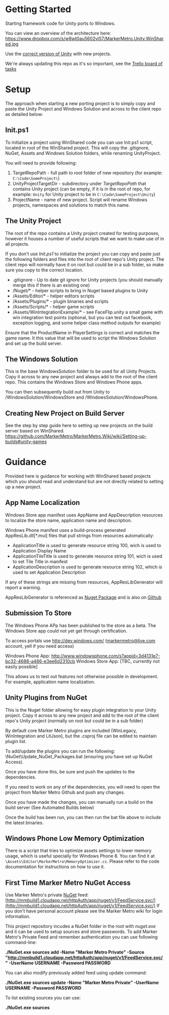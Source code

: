 Getting Started
====================

Starting framework code for Unity ports to Windows.

You can view an overview of the architecture here:
https://www.dropbox.com/s/w8wt0au5602vl57/MarkerMetro.Unity.WinShared.jpg

Use the [correct version of Unity](http://mmbuild2.markermetro.com:9091/admin/editBuildParams.html?id=buildType:MarkerMetroUnityWinShared_CI) with new projects.

We're always updating this repo as it's so important, see the [Trello board of tasks](https://trello.com/b/3fs7qjuz/unity-win-shared-related-plugins)


Setup
==================

The approach when starting a new porting project is to simply copy and paste the Unity Project and Windows Solution and across to the client repo as detailed below:

## Init.ps1

To initialize a project using WinShared code you can use Init.ps1 script, located in root of the WinShared project.
This will copy the .gitignore, NuGet, Assets and Windows Solution folders, while renaming UnityProject.

You will need to provide following:

1) TargetRepoPath - full path to root folder of new repository (for example: `C:\Code\SomeProject\`)
2) UnityProjectTargetDir - subdirectory under _TargetRepoPath_ that contains Unity project (can be empty, if it is in the root of repo, for example: `Unity` for Unity project to be in `C:\Code\SomeProject\Unity`)
3) ProjectName - name of new project. Script will rename Windows projects, namespaces and solutions to match this name.

## The Unity Project

The root of the repo contains a Unity project created for testing purposes, however it houses a number of useful scripts that we want to make use of in all projects.

If you don't use _Init.ps1_ to initialize the project you can copy and paste just the following folders and files into the root of client repo's Unity project. The client repo will normally have it on root but could be in a sub folder, so make sure you copy to the correct location.

* .gitignore - Up to date git ignore for Unity projects (you should manually merge this if there is an existing one)
* /Nuget/* - helper scripts to bring in Nuget based plugins to Unity
* /Assets/Editor/* - helper editors scripts
* /Assets/Plugins/* - plugin binaries and scripts
* /Assets/Scripts/* - helper game scripts
* /Assets/WinIntegrationExample/* - see FaceFlip.unity a small game with win integration test points (optional, but you can test out facebook, exception logging, and some helper class method outputs for example)

Ensure that the ProductName in PlayerSettings is correct and matches the game name. It this value that will be used to script the Windows Solution and set up the build server.

## The Windows Solution

This is the base WindowsSolution folder to be used for all Unity Projects. Copy it across to any new project and always add to the root of the client repo. This contains the Windows Store and Windows Phone apps.

You can then subsequently build out from Unity to /WindowsSolution/WindowsStore and /WindowsSolution/WindowsPhone.

## Creating New Project on Build Server 

See the step by step guide here to setting up new projects on the build server based on WinShared.
https://github.com/MarkerMetro/MarkerMetro.Wiki/wiki/Setting-up-builds#unity-games

# Guidance

Provided here is guidance for working with WinShared based projects which you should read and understand but are not directly related to setting up a new project.

## App Name Localization

Windows Store app manifest uses AppName and AppDescription resources to localize the store name, application name and description.

Windows Phone manifest uses a build-process generated AppResLib.dll[*.mui] files that pull strings from resources automatically:
- ApplicationTitle is used to generate resource string 100, wich is used to Application Display Name
- ApplicationTileTitle is used to generate resource string 101, wich is used to set Tile Title in manifest
- ApplicationDescription is used to generate resource string 102, which is used to set Application Description

If any of these strings are missing from resources, AppResLibGenerator will report a warning.

AppResLibGenerator is referenced as [Nuget Package](https://www.nuget.org/packages/MarkerMetro.WindowsPhone.AppResLibGenerator/) and is also on [Github](https://github.com/MarkerMetro/AppResLibGenerator)

## Submission To Store

The Windows Phone APp has been published to the store as a beta. The Windows Store app could not yet get through certification.

To access portals use http://dev.windows.com/ (markermetro@live.com account, yell if you need access)

Windows Phone App: http://www.windowsphone.com/s?appid=3d4131e7-bc32-4688-a486-e3ee6d2310cb
Windows Store App: [TBC, currently not easily possible]

This allows us to test out features not otherwise possible in development. For example, application name localization.

## Unity Plugins from NuGet

This is the Nuget folder allowing for easy plugin integration to your Unity project. Copy it across to any new project and add to the root of the client repo's Unity project (normally on root but could be in a sub folder)

By default core Marker Metro plugins are included (WinLegacy, WinIntegration and LitJson), but the .csproj file can be edited to maintain plugin list.

To add/update the plugins you can run the following: \NuGet\Update_NuGet_Packages.bat (ensuring you have set up NuGet Access).

Once you have done this, be sure and push the updates to the dependencies.

If you need to work on any of the dependencies, you will need to open the project from Marker Metro Github and push any changes.

Once you have made the changes, you can manually run a build on the build server (See Automated Builds below)

Once the build has been run, you can then run the bat file above to include the latest binaries.

## Windows Phone Low Memory Optimization

There is a script that tries to optimize assets settings to lower memory usage, which is useful specially for Windows Phone 8.
You can find it at `\Assets\Editor\MarkerMetro\MemoryOptimizer.cs`.
Please refer to the code documentation for instructions on how to use it.

## First Time Marker Metro NuGet Access
 
Use  Marker Metro's private [NuGet](http://docs.nuget.org/docs/start-here/installing-nuget) feed: 
[http://mmbuild1.cloudapp.net/httpAuth/app/nuget/v1/FeedService.svc/](http://mmbuild1.cloudapp.net/httpAuth/app/nuget/v1/FeedService.svc/)
If you don't have personal account please see the Marker Metro wiki for login information.

This project repository incudes a NuGet folder in the root with *nuget.exe* and it can be used to setup sources and store passwords. To add Marker Metro's Private Feed and remember authentication you can use following command-line:

**./NuGet.exe sources add -Name "Marker Metro Private" -Source "http://mmbuild1.cloudapp.net/httpAuth/app/nuget/v1/FeedService.svc/" -UserName USERNAME -Password PASSWORD**

You can also modify previously added feed using update command:

**./NuGet.exe sources update -Name "Marker Metro Private" -UserName USERNAME -Password PASSWORD**

To list existing sources you can use:

**./NuGet.exe sources**

